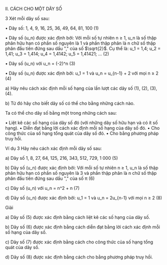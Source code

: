 II. CÁCH CHO MỘT DÃY SỐ

3 Xét mỗi dãy số sau:

• Dãy số: 1, 4, 9, 16, 25, 36, 49, 64, 81, 100 (1)

• Dãy số (u_n) được xác định bởi: Với mỗi số tự nhiên n ≥ 1, u_n là số thập phân hữu hạn có phần số nguyên là 1 và phần thập phân là n chữ số thập phân đầu tiên đứng sau dấu "," của số $\sqrt{2}$. Cụ thể là: u_1 = 1,4; u_2 = 1,41; u_3 = 1,414; u_4 = 1,4142; u_5 = 1,41421; ... (2)

• Dãy số (u_n) với u_n = (-2)^n (3)

• Dãy số (u_n) được xác định bởi: u_1 = 1 và u_n = u_{n-1} + 2 với mọi n ≥ 2 (4)

a) Hãy nêu cách xác định mỗi số hạng của lần lượt các dãy số (1), (2), (3), (4).

b) Từ đó hãy cho biết dãy số có thể cho bằng những cách nào.

Ta có thể cho dãy số bằng một trong những cách sau:

• Liệt kê các số hạng của dãy số đó (với những dãy số hữu hạn và có ít số hạng).
• Diễn đạt bằng lời cách xác định mỗi số hạng của dãy số đó.
• Cho công thức của số hạng tổng quát của dãy số đó.
• Cho bằng phương pháp truy hồi.

Ví dụ 3 Hãy nêu cách xác định mỗi dãy số sau:

a) Dãy số 1, 8, 27, 64, 125, 216, 343, 512, 729, 1 000 (5)

b) Dãy số (u_n) được xác định bởi: Với mỗi số tự nhiên n ≥ 1, u_n là số thập phân hữu hạn có phần số nguyên là 3 và phần thập phân là n chữ số thập phân đầu tiên đứng sau dấu "," của số π (6)

c) Dãy số (u_n) với u_n = n^2 + n (7)

d) Dãy số (u_n) được xác định bởi: u_1 = 1 và u_n = 2u_{n-1} với mọi n ≥ 2 (8)

Giải

a) Dãy số (5) được xác định bằng cách liệt kê các số hạng của dãy số.

b) Dãy số (6) được xác định bằng cách diễn đạt bằng lời cách xác định mỗi số hạng của dãy số.

c) Dãy số (7) được xác định bằng cách cho công thức của số hạng tổng quát của dãy số.

d) Dãy số (8) được xác định bằng cách cho bằng phương pháp truy hồi.